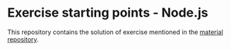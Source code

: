 # Exercise starting points - Node.js

This repository contains the solution of exercise mentioned in the [material repository](https://github.tools.sap/cloud-curriculum/material).


